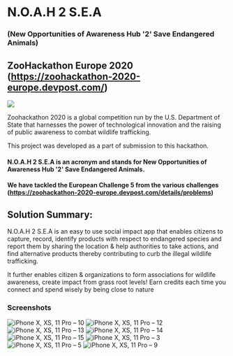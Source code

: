 # N.O.A.H 2 S.E.A
### (New Opportunities of Awareness Hub '2' Save Endangered Animals)

## ZooHackathon Europe 2020 (https://zoohackathon-2020-europe.devpost.com/)

![](https://cdn.discordapp.com/attachments/764126172530606080/774916871945322536/09-01.jpg)

Zoohackathon 2020 is a global competition run by the U.S. Department of State that harnesses the power of technological innovation and the raising of public awareness to combat wildlife trafficking.

This project was developed as a part of submission to this hackathon.

#### N.O.A.H 2 S.E.A is an acronym and stands for New Opportunities of Awareness Hub '2' Save Endangered Animals. 
#### We have tackled the European Challenge 5 from the various challenges (https://zoohackathon-2020-europe.devpost.com/details/problems)

## Solution Summary:

N.O.A.H 2 S.E.A is an easy to use social impact app that enables citizens to capture, record, identify products with respect to endangered species and report them by sharing the location & help authorities to take actions, and find alternative products thereby contributing to curb the illegal wildlife trafficking.

It further enables citizen & organizations to form associations for wildlife awareness, create impact from grass root levels! Earn credits each time you connect and spend wisely by being close to nature

### Screenshots

![iPhone X, XS, 11 Pro – 10](https://user-images.githubusercontent.com/22027039/98462192-9e613c80-21b2-11eb-9370-be6b87927a18.png)
![iPhone X, XS, 11 Pro – 12](https://user-images.githubusercontent.com/22027039/98462193-9ef9d300-21b2-11eb-92c1-6f4a3102e073.png)
![iPhone X, XS, 11 Pro – 13](https://user-images.githubusercontent.com/22027039/98462194-9ef9d300-21b2-11eb-84ff-6c0532ce5fa0.png)
![iPhone X, XS, 11 Pro – 14](https://user-images.githubusercontent.com/22027039/98462195-a02b0000-21b2-11eb-9af9-53ff4be0d58a.png)
![iPhone X, XS, 11 Pro – 15](https://user-images.githubusercontent.com/22027039/98462197-a0c39680-21b2-11eb-8f5f-a75f3c3fc9df.png)
![iPhone X, XS, 11 Pro – 3](https://user-images.githubusercontent.com/22027039/98462198-a15c2d00-21b2-11eb-826e-5bc1089aa174.png)
![iPhone X, XS, 11 Pro – 5](https://user-images.githubusercontent.com/22027039/98462199-a15c2d00-21b2-11eb-8b17-662e375c1b70.png)
![iPhone X, XS, 11 Pro – 9](https://user-images.githubusercontent.com/22027039/98462200-a1f4c380-21b2-11eb-888d-151c87b542fc.png)
